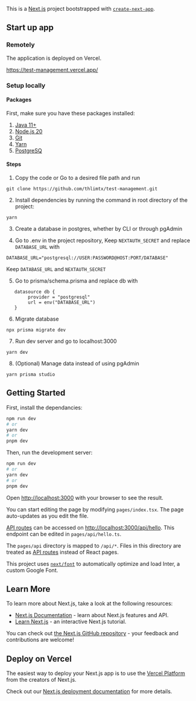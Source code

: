 This is a [Next.js](https://nextjs.org/) project bootstrapped with [`create-next-app`](https://github.com/vercel/next.js/tree/canary/packages/create-next-app).

## Start up app

### Remotely

The application is deployed on Vercel.

https://test-management.vercel.app/

### Setup locally

#### Packages

First, make sure you have these packages installed:

1. [Java 11+](https://www.oracle.com/my/java/technologies/downloads/)
2. [Node.js 20](https://nodejs.org/en)
3. [Git](https://git-scm.com/downloads)
4. [Yarn](https://classic.yarnpkg.com/lang/en/docs/install/#windows-stable)
5. [PostgreSQ](https://www.postgresql.org/download/)

#### Steps

1. Copy the code or Go to a desired file path and run

```
git clone https://github.com/thlimtx/test-management.git
```

2. Install dependencies by running the command in root directory of the project:

```
yarn
```

3. Create a database in postgres, whether by CLI or through pgAdmin

4. Go to .env in the project repository, Keep `NEXTAUTH_SECRET` and replace `DATABASE_URL` with

```
DATABASE_URL="postgresql://USER:PASSWORD@HOST:PORT/DATABASE"
```

Keep `DATABASE_URL` and `NEXTAUTH_SECRET`

5. Go to prisma/schema.prisma and replace db with

```
   datasource db {
        provider = "postgresql"
        url = env("DATABASE_URL")
   }
```

6. Migrate database

```
npx prisma migrate dev
```

7. Run dev server and go to localhost:3000

```
yarn dev
```

8. (Optional) Manage data instead of using pgAdmin

```
yarn prisma studio
```

## Getting Started

First, install the dependancies:

```bash
npm run dev
# or
yarn dev
# or
pnpm dev
```

Then, run the development server:

```bash
npm run dev
# or
yarn dev
# or
pnpm dev
```

Open [http://localhost:3000](http://localhost:3000) with your browser to see the result.

You can start editing the page by modifying `pages/index.tsx`. The page auto-updates as you edit the file.

[API routes](https://nextjs.org/docs/api-routes/introduction) can be accessed on [http://localhost:3000/api/hello](http://localhost:3000/api/hello). This endpoint can be edited in `pages/api/hello.ts`.

The `pages/api` directory is mapped to `/api/*`. Files in this directory are treated as [API routes](https://nextjs.org/docs/api-routes/introduction) instead of React pages.

This project uses [`next/font`](https://nextjs.org/docs/basic-features/font-optimization) to automatically optimize and load Inter, a custom Google Font.

## Learn More

To learn more about Next.js, take a look at the following resources:

- [Next.js Documentation](https://nextjs.org/docs) - learn about Next.js features and API.
- [Learn Next.js](https://nextjs.org/learn) - an interactive Next.js tutorial.

You can check out [the Next.js GitHub repository](https://github.com/vercel/next.js/) - your feedback and contributions are welcome!

## Deploy on Vercel

The easiest way to deploy your Next.js app is to use the [Vercel Platform](https://vercel.com/new?utm_medium=default-template&filter=next.js&utm_source=create-next-app&utm_campaign=create-next-app-readme) from the creators of Next.js.

Check out our [Next.js deployment documentation](https://nextjs.org/docs/deployment) for more details.
